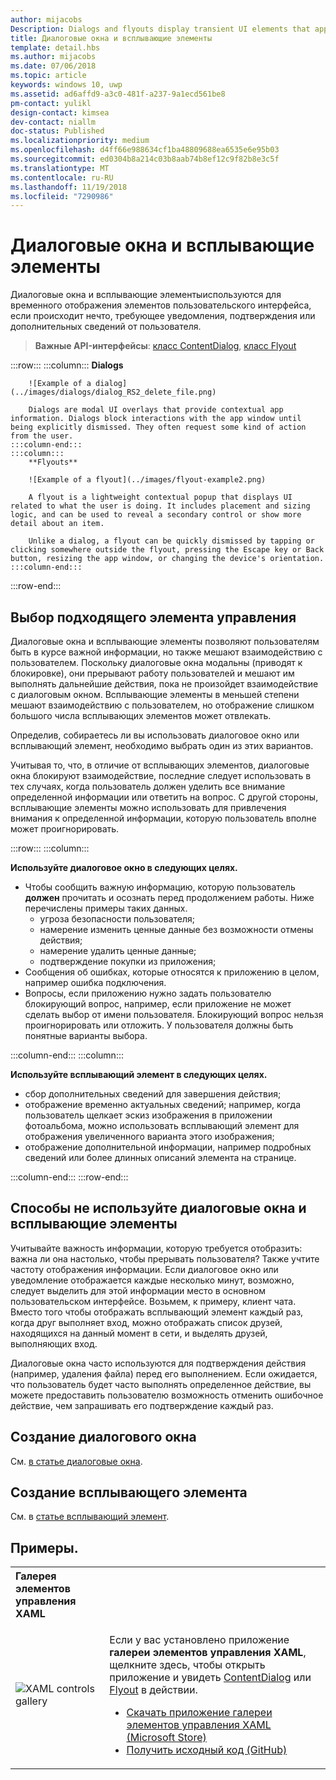 ```yaml
---
author: mijacobs
Description: Dialogs and flyouts display transient UI elements that appear when the user requests them or when something happens that requires notification or approval.
title: Диалоговые окна и всплывающие элементы
template: detail.hbs
ms.author: mijacobs
ms.date: 07/06/2018
ms.topic: article
keywords: windows 10, uwp
ms.assetid: ad6affd9-a3c0-481f-a237-9a1ecd561be8
pm-contact: yulikl
design-contact: kimsea
dev-contact: niallm
doc-status: Published
ms.localizationpriority: medium
ms.openlocfilehash: d4ff66e988634cf1ba48809688ea6535e6e95b03
ms.sourcegitcommit: ed0304b8a214c03b8aab74b8ef12c9f82b8e3c5f
ms.translationtype: MT
ms.contentlocale: ru-RU
ms.lasthandoff: 11/19/2018
ms.locfileid: "7290986"
---
```

# <a name="dialogs-and-flyouts"></a>Диалоговые окна и всплывающие элементы



Диалоговые окна и всплывающие элементыиспользуются для временного отображения элементов пользовательского интерфейса, если происходит нечто, требующее уведомления, подтверждения или дополнительных сведений от пользователя.

> **Важные API-интерфейсы**: [класс ContentDialog](/uwp/api/Windows.UI.Xaml.Controls.ContentDialog), [класс Flyout](/uwp/api/Windows.UI.Xaml.Controls.Flyout)


:::row:::
    :::column:::
        **Dialogs**
        
        ![Example of a dialog](../images/dialogs/dialog_RS2_delete_file.png)

        Dialogs are modal UI overlays that provide contextual app information. Dialogs block interactions with the app window until being explicitly dismissed. They often request some kind of action from the user.
    :::column-end:::
    :::column::: 
        **Flyouts**

        ![Example of a flyout](../images/flyout-example2.png)

        A flyout is a lightweight contextual popup that displays UI related to what the user is doing. It includes placement and sizing logic, and can be used to reveal a secondary control or show more detail about an item.

        Unlike a dialog, a flyout can be quickly dismissed by tapping or clicking somewhere outside the flyout, pressing the Escape key or Back button, resizing the app window, or changing the device's orientation.
    :::column-end:::
:::row-end:::


## <a name="is-this-the-right-control"></a>Выбор подходящего элемента управления

Диалоговые окна и всплывающие элементы позволяют пользователям быть в курсе важной информации, но также мешают взаимодействию с пользователем. Поскольку диалоговые окна модальны (приводят к блокировке), они прерывают работу пользователей и мешают им выполнять дальнейшие действия, пока не произойдет взаимодействие с диалоговым окном. Всплывающие элементы в меньшей степени мешают взаимодействию с пользователем, но отображение слишком большого числа всплывающих элементов может отвлекать.

Определив, собираетесь ли вы использовать диалоговое окно или всплывающий элемент, необходимо выбрать один из этих вариантов.

Учитывая то, что, в отличие от всплывающих элементов, диалоговые окна блокируют взаимодействие, последние следует использовать в тех случаях, когда пользователь должен уделить все внимание определенной информации или ответить на вопрос. С другой стороны, всплывающие элементы можно использовать для привлечения внимания к определенной информации, которую пользователь вполне может проигнорировать.

:::row:::
    :::column:::
   <p><b>Используйте диалоговое окно в следующих целях.</b> <br/>
<ul>
<li>Чтобы сообщить важную информацию, которую пользователь <b>должен</b> прочитать и осознать перед продолжением работы. Ниже перечислены примеры таких данных.
<ul>
  <li>угроза безопасности пользователя;</li>
  <li>намерение изменить ценные данные без возможности отмены действия;</li>
  <li>намерение удалить ценные данные;</li>
  <li>подтверждение покупки из приложения;</li>
</ul>

</li>
<li>Сообщения об ошибках, которые относятся к приложению в целом, например ошибка подключения.</li>
<li>Вопросы, если приложению нужно задать пользователю блокирующий вопрос, например, если приложение не может сделать выбор от имени пользователя. Блокирующий вопрос нельзя проигнорировать или отложить. У пользователя должны быть понятные варианты выбора.</li>
</ul>
</p>
    :::column-end:::
    :::column:::
   <p><b>Используйте всплывающий элемент в следующих целях.</b> <br/>
<ul>
<li>сбор дополнительных сведений для завершения действия;</li>
<li>отображение временно актуальных сведений; например, когда пользователь щелкает эскиз изображения в приложении фотоальбома, можно использовать всплывающий элемент для отображения увеличенного варианта этого изображения;</li>
<li>отображение дополнительной информации, например подробных сведений или более длинных описаний элемента на странице.</li>
</ul></p>
    :::column-end:::
:::row-end:::


## <a name="ways-to-avoid-using-dialogs-and-flyouts"></a>Способы не используйте диалоговые окна и всплывающие элементы

Учитывайте важность информации, которую требуется отобразить: важна ли она настолько, чтобы прерывать пользователя? Также учтите частоту отображения информации. Если диалоговое окно или уведомление отображается каждые несколько минут, возможно, следует выделить для этой информации место в основном пользовательском интерфейсе. Возьмем, к примеру, клиент чата. Вместо того чтобы отображать всплывающий элемент каждый раз, когда друг выполняет вход, можно отображать список друзей, находящихся на данный момент в сети, и выделять друзей, выполняющих вход.

Диалоговые окна часто используются для подтверждения действия (например, удаления файла) перед его выполнением. Если ожидается, что пользователь будет часто выполнять определенное действие, вы можете предоставить пользователю возможность отменить ошибочное действие, чем запрашивать его подтверждение каждый раз.

## <a name="how-to-create-a-dialog"></a>Создание диалогового окна

См. [в статье диалоговые окна](dialogs.md). 

## <a name="how-to-create-a-flyout"></a>Создание всплывающего элемента

См. в [статье всплывающий элемент](flyouts.md). 

## <a name="examples"></a>Примеры.

<table>
<th align="left">Галерея элементов управления XAML<th>
<tr>
<td><img src="../images/xaml-controls-gallery-sm.png" alt="XAML controls gallery"></img></td>
<td>
    <p>Если у вас установлено приложение <strong style="font-weight: semi-bold">галереи элементов управления XAML</strong>, щелкните здесь, чтобы открыть приложение и увидеть <a href="xamlcontrolsgallery:/item/ContentDialog">ContentDialog</a> или <a href="xamlcontrolsgallery:/item/Flyout">Flyout</a> в действии.</p>
    <ul>
    <li><a href="https://www.microsoft.com/store/productId/9MSVH128X2ZT">Скачать приложение галереи элементов управления XAML (Microsoft Store)</a></li>
    <li><a href="https://github.com/Microsoft/Windows-universal-samples/tree/master/Samples/XamlUIBasics">Получить исходный код (GitHub)</a></li>
    </ul>
</td>
</tr>
</table>

